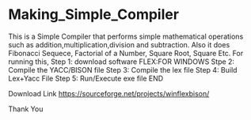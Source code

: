 # Making_Simple_Compiler
This is a Simple Compiler that performs simple mathematical operations such as addition,multiplication,division and subtraction.
Also it does Fibonacci Sequece, Factorial of a Number, Square Root, Square Etc.
For running this, 
Step 1: download software FLEX:FOR WINDOWS 
Stpe 2: Compile the YACC/BISON file
Step 3: Compile the lex file
Step 4: Build Lex+Yacc File 
Step 5: Run/Execute exe file
END

Download Link
https://sourceforge.net/projects/winflexbison/

Thank You
